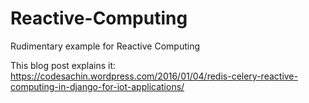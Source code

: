 # Reactive-Computing
Rudimentary example for Reactive Computing

This blog post explains it: https://codesachin.wordpress.com/2016/01/04/redis-celery-reactive-computing-in-django-for-iot-applications/
